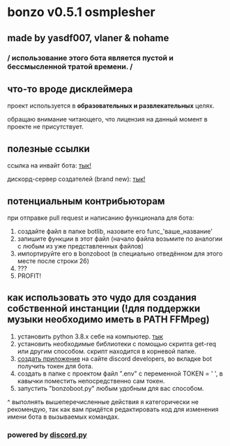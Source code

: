 # bonzo v0.5.1 osmplesher

## made by yasdf007, vlaner & nohame

### / использование этого бота является пустой и бессмысленной тратой времени. /

## что-то вроде дисклеймера

проект используется в __образовательных и развлекательных__ целях.

обращаю внимание читающего, что лицензия на данный момент в проекте не присутствует.

## полезные ссылки

ссылка на инвайт бота: [тык!](https://discordapp.com/api/oauth2/authorize?client_id=680132907859443790&permissions=8&scope=bot)

дискорд-сервер создателей (brand new): [тык!](https://discord.gg/XDZWus5)

## потенциальным контрибьюторам

при отправке pull request и написанию функционала для бота:

1) создайте файл в папке botlib, назовите его func_'ваше_название'
2) запишите функции в этот файл (начало файла возьмите по аналогии с любым из уже представленных файлов)
3) импортируйте его в bonzoboot (в специально отведённом для этого месте после строки 26)
4) ???
5) PROFIT!

## как использовать это чудо для создания собственной инстанции (!для поддержки музыки необходимо иметь в PATH FFMpeg)

1) установить python 3.8.x себе на компьютер. [тык](https://www.python.org/downloads/)
2) установить необходимые библиотеки с помощью скрипта get-req или другим способом. скрипт находится в корневой папке.
3) [создать приложение](https://discordapp.com/developers/applications) на сайте discord developers, во вкладке bot получить токен для бота.
4) создать в папке с проектом файл ".env" с переменной TOKEN = ' ', в кавычки поместить непосредственно сам токен.
5) запустить "bonzoboot.py" любым удобным для вас способом.

^ выполнять вышеперечисленные действия я категорически не рекомендую, так как вам придётся редактировать код для изменения имени бота в вызываемых командах.

### powered by [discord.py](https://github.com/Rapptz/discord.py)
